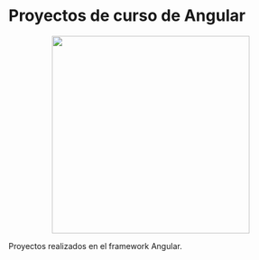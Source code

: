 # Proyectos de curso de Angular
<p align="center">
  <img src="https://upload.wikimedia.org/wikipedia/commons/thumb/c/cf/Angular_full_color_logo.svg/768px-Angular_full_color_logo.svg.png" width="350">
</p>
Proyectos realizados en el framework Angular.

